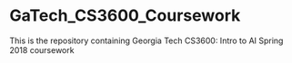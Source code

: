 # GaTech_CS3600_Coursework
This is the repository containing Georgia Tech CS3600: Intro to AI Spring 2018 coursework
